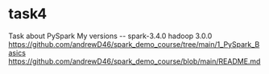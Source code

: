 # task4
Task about PySpark
My versions -- spark-3.4.0 hadoop 3.0.0
https://github.com/andrewD46/spark_demo_course/tree/main/1_PySpark_Basics
https://github.com/andrewD46/spark_demo_course/blob/main/README.md
